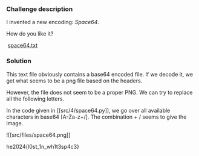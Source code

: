 ### Challenge description

I invented a new encoding: _Space64_.

How do you like it?

 [space64.txt](https://24.hackyeaster.com/app/rest/user/challenge/12/file)

### Solution

This text file obviously contains a base64 encoded file.
If we decode it, we get what seems to be a png file based on the headers.

However, the file does not seem to be a proper PNG.
We can try to replace all the following letters.

In the code given in [[src/4/space64.py]], we go over all available characters in base64 [A-Za-z+/].
The combination + / seems to give the image.

![[src/files/space64.png]]

he2024{l0st_1n_wh1t3sp4c3}
